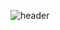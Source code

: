 ![header](https://capsule-render.vercel.app/api?type=waving&color=auto&customColorList=2&height=300&section=header&text=capsule%20render&fontSize=90)
